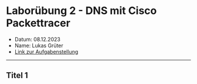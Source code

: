 # Laborübung 2 - DNS mit Cisco Packettracer

 - Datum: 08.12.2023
 - Name: Lukas Grüter
 - [Link zur Aufgabenstellung](https://gitlab.com/alptbz/m123/-/blob/main/06_DNS/DNS_PacketTracer/01_DNS.md)

---

## Titel 1